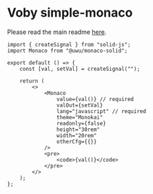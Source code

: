 # Voby simple-monaco

Please read the main readme [here](https://github.com/uwu/simple-monaco).

<!-- TODO: change -->

```tsx
import { createSignal } from "solid-js";
import Monaco from "@uwu/monaco-solid";

export default () => {
	const [val, setVal] = createSignal("");

	return (
		<>
			<Monaco
				value={val()} // required
				valOut={setVal}
				lang="javascript" // required
				theme="Monokai"
				readonly={false}
				height="30rem"
				width="20rem"
				otherCfg={{}}
			/>
			<pre>
				<code>{val()}</code>
			</pre>
		</>
	);
};
```
